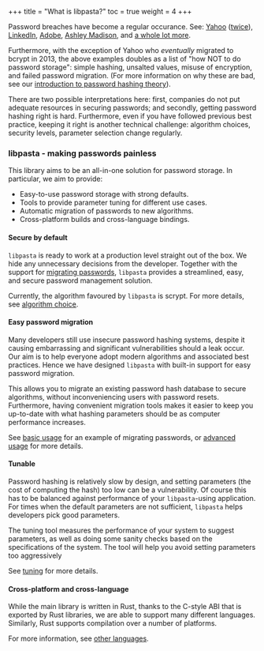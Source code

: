 +++
title = "What is libpasta?"
toc = true
weight = 4
+++

Password breaches have become a regular occurance. See: [Yahoo][yahoo] ([twice][yahoo2]),
[LinkedIn][linkedin], [Adobe][adobe], [Ashley Madison][am], and
[a whole lot more][hibp-breaches].

Furthermore, with the exception of Yahoo who _eventually_ migrated to bcrypt in 2013,
the above examples doubles as a list
of "how NOT to do password storage": simple hashing, unsalted values, misuse of
encryption, and failed password migration. (For more information on why these
are bad, see our
[introduction to password hashing theory](../password-hashing-theory)).

There are two possible interpretations here: first, companies do not put
adequate resources in securing passwords; and secondly, getting password hashing
right is hard. Furthermore, even if you have followed previous best practice,
keeping it right is another technical challenge: algorithm choices, security
levels, parameter selection change regularly.

[yahoo]: https://help.yahoo.com/kb/account/SLN27925.html
[yahoo2]: https://help.yahoo.com/kb/account/sln28092.html
[linkedin]: https://motherboard.vice.com/en_us/article/78kk4z/another-day-another-hack-117-million-linkedin-emails-and-password 
[adobe]: https://www.troyhunt.com/adobe-credentials-and-serious/
[am]: http://krebsonsecurity.com/2015/07/online-cheating-site-ashleymadison-hacked/
[hibp-breaches]: https://haveibeenpwned.com/PwnedWebsites

### libpasta - making passwords painless

This library aims to be an all-in-one solution for password storage. In
particular, we aim to provide:

 - Easy-to-use password storage with strong defaults.
 - Tools to provide parameter tuning for different use cases.
 - Automatic migration of passwords to new algorithms.
 - Cross-platform builds and cross-language bindings.

#### Secure by default

`libpasta` is ready to work at a production level straight out of the box. We
hide any unnecessary decisions from the developer. Together with the support for
[migrating passwords](#easy-password-migration), `libpasta` provides a
streamlined, easy, and secure password management solution. 

Currently, the algorithm favoured by `libpasta` is scrypt.
For more details, see [algorithm choice](../../technical-details/algorithm-choice).


#### Easy password migration

Many developers still use insecure password hashing systems, despite it causing
embarrassing and significant vulnerabilities should a leak occur.  
Our aim is to help everyone adopt modern algorithms and
associated best practices. Hence we have designed `libpasta` with 
built-in support for easy password migration.

This allows you to migrate an existing password hash database to
secure algorithms, without inconveniencing users with password resets.
Furthermore, having convenient migration tools makes it easier to keep you
up-to-date with what hashing parameters should be as computer performance
increases.

See [basic usage](../basic-usage#password-migration) for an example of 
migrating passwords, or [advanced usage](../../advanced/migration/) for more 
details.

#### Tunable

Password hashing is relatively slow by design,
and setting parameters (the cost of computing the hash) too low can be a
vulnerability. Of course this has to be balanced against performance of your
`libpasta`-using application.
For times when the default parameters are not sufficient, `libpasta` helps
developers pick good parameters.

The tuning tool measures the performance of your system to suggest parameters,
as well as doing some sanity checks based on the specifications of the system.
The tool will help you avoid setting parameters too aggressively 

See [tuning](../../advanced/tuning) for more details.

#### Cross-platform and cross-language

While the main library is written in Rust, thanks to the C-style ABI that is
exported by Rust libraries, we are able to support many different languages.
Similarly, Rust supports compilation over a number of platforms.

For more information, see [other languages](../../other-languages).
